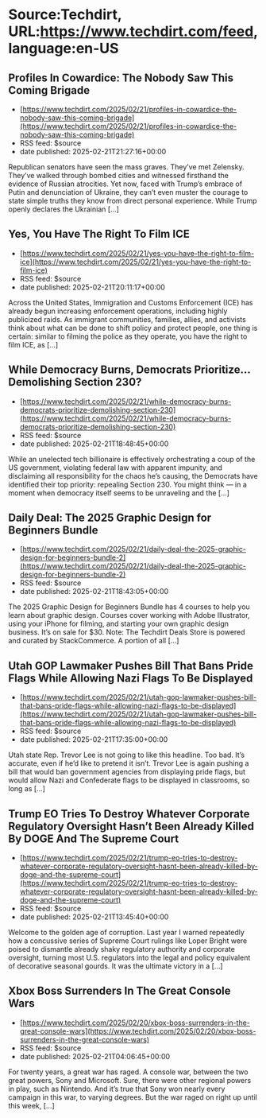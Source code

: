 # Source:Techdirt, URL:https://www.techdirt.com/feed, language:en-US

## Profiles In Cowardice: The Nobody Saw This Coming Brigade
 - [https://www.techdirt.com/2025/02/21/profiles-in-cowardice-the-nobody-saw-this-coming-brigade](https://www.techdirt.com/2025/02/21/profiles-in-cowardice-the-nobody-saw-this-coming-brigade)
 - RSS feed: $source
 - date published: 2025-02-21T21:27:16+00:00

Republican senators have seen the mass graves. They&#8217;ve met Zelensky. They&#8217;ve walked through bombed cities and witnessed firsthand the evidence of Russian atrocities. Yet now, faced with Trump&#8217;s embrace of Putin and denunciation of Ukraine, they can&#8217;t even muster the courage to state simple truths they know from direct personal experience. While Trump openly&#160;declares&#160;the Ukrainian [&#8230;]

## Yes, You Have The Right To Film ICE
 - [https://www.techdirt.com/2025/02/21/yes-you-have-the-right-to-film-ice](https://www.techdirt.com/2025/02/21/yes-you-have-the-right-to-film-ice)
 - RSS feed: $source
 - date published: 2025-02-21T20:11:17+00:00

Across the United States, Immigration and Customs Enforcement (ICE) has already begun increasing enforcement operations, including&#160;highly publicized raids. As immigrant communities, families, allies, and activists think about what can be done to shift policy and protect people, one thing is certain: similar to&#160;filming the police&#160;as they operate, you have the right to film ICE, as [&#8230;]

## While Democracy Burns, Democrats Prioritize… Demolishing Section 230?
 - [https://www.techdirt.com/2025/02/21/while-democracy-burns-democrats-prioritize-demolishing-section-230](https://www.techdirt.com/2025/02/21/while-democracy-burns-democrats-prioritize-demolishing-section-230)
 - RSS feed: $source
 - date published: 2025-02-21T18:48:45+00:00

While an unelected tech billionaire is effectively orchestrating a coup of the US government, violating federal law with apparent impunity, and disclaiming all responsibility for the chaos he&#8217;s causing, the Democrats have identified their top priority: repealing Section 230. You might think — in a moment when democracy itself seems to be unraveling and the [&#8230;]

## Daily Deal: The 2025 Graphic Design for Beginners Bundle
 - [https://www.techdirt.com/2025/02/21/daily-deal-the-2025-graphic-design-for-beginners-bundle-2](https://www.techdirt.com/2025/02/21/daily-deal-the-2025-graphic-design-for-beginners-bundle-2)
 - RSS feed: $source
 - date published: 2025-02-21T18:43:05+00:00

The 2025 Graphic Design for Beginners Bundle has 4 courses to help you learn about graphic design. Courses cover working with Adobe Illustrator, using your iPhone for filming, and starting your own graphic design business. It&#8217;s on sale for $30. Note: The Techdirt Deals Store is powered and curated by StackCommerce. A portion of all [&#8230;]

## Utah GOP Lawmaker Pushes Bill That Bans Pride Flags While Allowing Nazi Flags To Be Displayed
 - [https://www.techdirt.com/2025/02/21/utah-gop-lawmaker-pushes-bill-that-bans-pride-flags-while-allowing-nazi-flags-to-be-displayed](https://www.techdirt.com/2025/02/21/utah-gop-lawmaker-pushes-bill-that-bans-pride-flags-while-allowing-nazi-flags-to-be-displayed)
 - RSS feed: $source
 - date published: 2025-02-21T17:35:00+00:00

Utah state Rep. Trevor Lee is not going to like this headline. Too bad. It&#8217;s accurate, even if he&#8217;d like to pretend it isn&#8217;t. Trevor Lee is again pushing a bill that would ban government agencies from displaying pride flags, but would allow Nazi and Confederate flags to be displayed in classrooms, so long as [&#8230;]

## Trump EO Tries To Destroy Whatever Corporate Regulatory Oversight Hasn’t Been Already Killed By DOGE And The Supreme Court
 - [https://www.techdirt.com/2025/02/21/trump-eo-tries-to-destroy-whatever-corporate-regulatory-oversight-hasnt-been-already-killed-by-doge-and-the-supreme-court](https://www.techdirt.com/2025/02/21/trump-eo-tries-to-destroy-whatever-corporate-regulatory-oversight-hasnt-been-already-killed-by-doge-and-the-supreme-court)
 - RSS feed: $source
 - date published: 2025-02-21T13:45:40+00:00

Welcome to the golden age of corruption. Last year I warned repeatedly how a concussive series of Supreme Court rulings like Loper Bright were poised to dismantle already shaky regulatory authority and corporate oversight, turning most U.S. regulators into the legal and policy equivalent of decorative seasonal gourds. It was the ultimate victory in a [&#8230;]

## Xbox Boss Surrenders In The Great Console Wars
 - [https://www.techdirt.com/2025/02/20/xbox-boss-surrenders-in-the-great-console-wars](https://www.techdirt.com/2025/02/20/xbox-boss-surrenders-in-the-great-console-wars)
 - RSS feed: $source
 - date published: 2025-02-21T04:06:45+00:00

For twenty years, a great war has raged. A console war, between the two great powers, Sony and Microsoft. Sure, there were other regional powers in play, such as Nintendo. And it&#8217;s true that Sony won nearly every campaign in this war, to varying degrees. But the war raged on right up until this week, [&#8230;]

